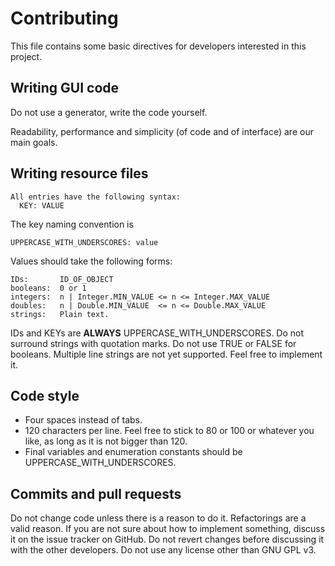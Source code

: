 Contributing
============

This file contains some basic directives for developers interested in this project.


Writing GUI code
----------------
Do not use a generator, write the code yourself.

Readability, performance and simplicity (of code and of interface) are our main goals.


Writing resource files
----------------------
```
All entries have the following syntax:
  KEY: VALUE
```

The key naming convention is

```
UPPERCASE_WITH_UNDERSCORES: value
```

Values should take the following forms:

```
IDs:       ID_OF_OBJECT
booleans:  0 or 1
integers:  n | Integer.MIN_VALUE <= n <= Integer.MAX_VALUE
doubles:   n | Double.MIN_VALUE  <= n <= Double.MAX_VALUE
strings:   Plain text.
```

IDs and KEYs are **ALWAYS** UPPERCASE_WITH_UNDERSCORES.
Do not surround strings with quotation marks.
Do not use TRUE or FALSE for booleans.
Multiple line strings are not yet supported. Feel free to implement it.


Code style
----------
* Four spaces instead of tabs.
* 120 characters per line. Feel free to stick to 80 or 100 or whatever you like, as long as it is not bigger than 120.
* Final variables and enumeration constants should be UPPERCASE_WITH_UNDERSCORES.


Commits and pull requests
-------------------------
Do not change code unless there is a reason to do it. Refactorings are a valid reason.
If you are not sure about how to implement something, discuss it on the issue tracker on GitHub.
Do not revert changes before discussing it with the other developers.
Do not use any license other than GNU GPL v3.
